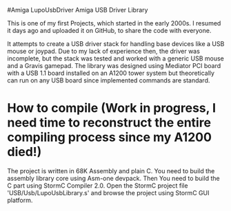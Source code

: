 #Amiga LupoUsbDriver
Amiga USB Driver Library

This is one of my first Projects, which started in the early 2000s.
I resumed it days ago and uploaded it on GitHub, to share the code with everyone.

It attempts to create a USB driver stack for handling base devices like a USB mouse or joypad.
Due to my lack of experience then, the driver was incomplete, but the stack was tested and worked with a generic USB mouse and a Gravis gamepad.
The library was designed using Mediator PCI board with a USB 1.1 board installed on an A1200 tower system but theoretically can run on any USB board since implemented commands are standard.

# How to compile (Work in progress, I need time to reconstruct the entire compiling process since my A1200 died!)
The project is written in 68K Assembly and plain C.
You need to build the assembly library core using Asm-one devpack.
Then You need to build the C part using StormC Compiler 2.0.
Open the StormC project file 'USB/Usb/LupoUsbLibrary.s' and browse the project using StormC GUI platform.

